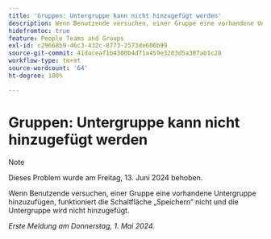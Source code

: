 ```yaml
---
title: 'Gruppen: Untergruppe kann nicht hinzugefügt werden'
description: Wenn Benutzende versuchen, einer Gruppe eine vorhandene Untergruppe hinzuzufügen, funktioniert die Schaltfläche „Speichern“ nicht und die Untergruppe wird nicht hinzugefügt.
hidefromtoc: true
feature: People Teams and Groups
exl-id: c29668b9-46c3-432c-8773-2573de606b99
source-git-commit: 41daceaf1b4300b4d71a459e3203d5a387ab1c28
workflow-type: tm+mt
source-wordcount: '64'
ht-degree: 100%

---
```


# Gruppen: Untergruppe kann nicht hinzugefügt werden

>[!NOTE]
>
>Dieses Problem wurde am Freitag, 13. Juni 2024 behoben.

Wenn Benutzende versuchen, einer Gruppe eine vorhandene Untergruppe hinzuzufügen, funktioniert die Schaltfläche „Speichern“ nicht und die Untergruppe wird nicht hinzugefügt.

_Erste Meldung am Donnerstag, 1. Mai 2024._
